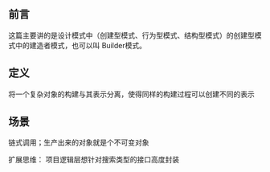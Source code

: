 ## 前言

这篇主要讲的是设计模式中（创建型模式、行为型模式、结构型模式）的创建型模式中的建造者模式，也可以叫 Builder模式。

## 定义

将一个复杂对象的构建与其表示分离，使得同样的构建过程可以创建不同的表示

## 场景

链式调用；生产出来的对象就是个不可变对象

扩展思维： 项目逻辑层想针对搜索类型的接口高度封装
